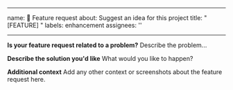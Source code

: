 
---
name: 🚀 Feature request
about: Suggest an idea for this project
title: "[FEATURE] <short description>"
labels: enhancement
assignees: ''

---

**Is your feature request related to a problem?**
Describe the problem...

**Describe the solution you'd like**
What would you like to happen?

**Additional context**
Add any other context or screenshots about the feature request here.
